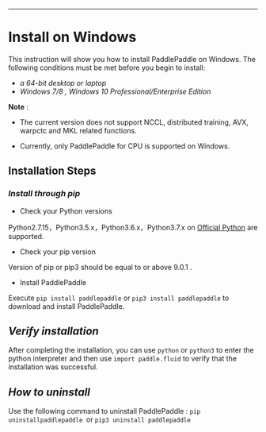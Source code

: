 ***

# **Install on Windows**

This instruction will show you how to install PaddlePaddle on Windows.  The following conditions must be met before you begin to install:

* *a 64-bit desktop or laptop*
* *Windows 7/8 , Windows 10 Professional/Enterprise Edition*

**Note** : 

* The current version does not support NCCL, distributed training, AVX, warpctc and MKL related functions.

* Currently, only PaddlePaddle for CPU is supported on Windows.




## Installation Steps  

### ***Install through pip***

* Check your Python versions

Python2.7.15，Python3.5.x，Python3.6.x，Python3.7.x on [Official Python](https://www.python.org/downloads/) are supported.
 
* Check your pip version

Version of pip or pip3 should be equal to or above 9.0.1 .

* Install PaddlePaddle

Execute `pip install paddlepaddle` or `pip3 install paddlepaddle` to download and install PaddlePaddle.


## ***Verify installation***

After completing the installation, you can use `python` or `python3` to enter the python interpreter and then use `import paddle.fluid` to verify that the installation was successful.

## ***How to uninstall***

Use the following command to uninstall PaddlePaddle : `pip uninstallpaddlepaddle `or `pip3 uninstall paddlepaddle`

